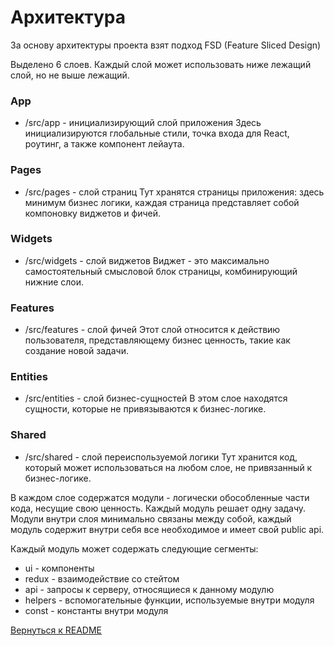 # Архитектура

За основу архитектуры проекта взят подход FSD (Feature Sliced Design)

Выделено 6 слоев. Каждый слой может использовать ниже лежащий слой, но не выше лежащий.

### App

- /src/app - инициализирующий слой приложения
  Здесь инициализируются глобальные стили, точка входа для React, роутинг, а также компонент лейаута.

### Pages

- /src/pages - слой страниц
  Тут хранятся страницы приложения: здесь минимум бизнес логики, каждая страница представляет собой компоновку виджетов и фичей.

### Widgets

- /src/widgets - слой виджетов
  Виджет - это максимально самостоятельный смысловой блок страницы, комбинирующий нижние слои.

### Features

- /src/features - слой фичей
  Этот слой относится к действию пользователя, представляющему бизнес ценность, такие как создание новой задачи.

### Entities

- /src/entities - слой бизнес-сущностей
  В этом слое находятся сущности, которые не привязываются к бизнес-логике.

### Shared

- /src/shared - слой переиспользуемой логики
  Тут хранится код, который может использоваться на любом слое, не привязанный к бизнес-логике.

В каждом слое содержатся модули - логически обособленные части кода, несущие свою ценность. Каждый модуль решает одну задачу. Модули внутри слоя минимально связаны между собой, каждый модуль содержит внутри себя все необходимое и имеет свой public api.

Каждый модуль может содержать следующие сегменты:

- ui - компоненты
- redux - взаимодействие со стейтом
- api - запросы к серверу, относящиеся к данному модулю
- helpers - вспомогательные функции, используемые внутри модуля
- const - константы внутри модуля

[Вернуться к README](../readme.md)
